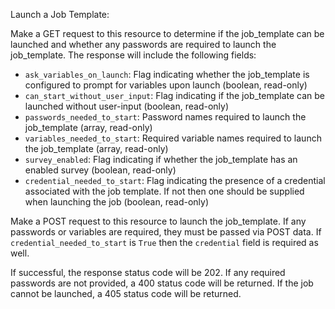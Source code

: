 Launch a Job Template:

Make a GET request to this resource to determine if the job_template can be
launched and whether any passwords are required to launch the job_template.
The response will include the following fields:

* `ask_variables_on_launch`: Flag indicating whether the job_template is
  configured to prompt for variables upon launch (boolean, read-only)
* `can_start_without_user_input`: Flag indicating if the job_template can be
  launched without user-input (boolean, read-only)
* `passwords_needed_to_start`: Password names required to launch the
  job_template (array, read-only)
* `variables_needed_to_start`: Required variable names required to launch the
  job_template (array, read-only)
* `survey_enabled`: Flag indicating if whether the job_template has an enabled
  survey (boolean, read-only)
* `credential_needed_to_start`: Flag indicating the presence of a credential
  associated with the job template.  If not then one should be supplied when
  launching the job (boolean, read-only)

Make a POST request to this resource to launch the job_template.  If any
passwords or variables are required, they must be passed via POST data.
If `credential_needed_to_start` is `True` then the `credential` field is 
required as well.

If successful, the response status code will be 202.  If any required passwords
are not provided, a 400 status code will be returned.  If the job cannot be
launched, a 405 status code will be returned.
